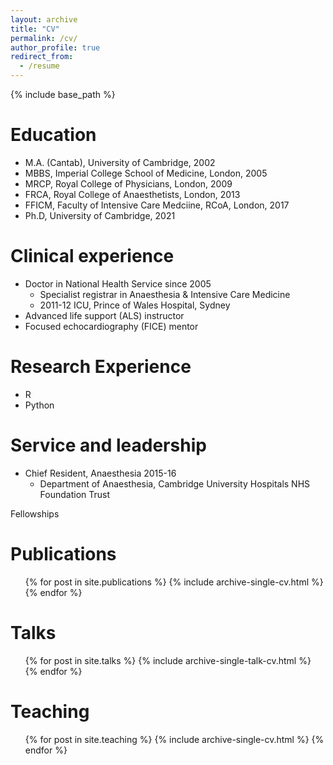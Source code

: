 ```yaml
---
layout: archive
title: "CV"
permalink: /cv/
author_profile: true
redirect_from:
  - /resume
---
```


{% include base_path %}

Education
======
* M.A. (Cantab), University of Cambridge, 2002
* MBBS, Imperial College School of Medicine, London, 2005
* MRCP, Royal College of Physicians, London, 2009
* FRCA, Royal College of Anaesthetists, London, 2013
* FFICM, Faculty of Intensive Care Medciine, RCoA, London, 2017
* Ph.D, University of Cambridge, 2021

Clinical experience
======
* Doctor in National Health Service since 2005
  * Specialist registrar in Anaesthesia & Intensive Care Medicine
  * 2011-12 ICU, Prince of Wales Hospital, Sydney
* Advanced life support (ALS) instructor
* Focused echocardiography (FICE) mentor
 
  
Research Experience
======
* R
* Python

  
Service and leadership
======
* Chief Resident, Anaesthesia 2015-16
  * Department of Anaesthesia, Cambridge University Hospitals NHS Foundation Trust   

Fellowships

Publications
======
  <ul>{% for post in site.publications %}
    {% include archive-single-cv.html %}
  {% endfor %}</ul>
  
Talks
======
  <ul>{% for post in site.talks %}
    {% include archive-single-talk-cv.html %}
  {% endfor %}</ul>
  
Teaching
======
  <ul>{% for post in site.teaching %}
    {% include archive-single-cv.html %}
  {% endfor %}</ul>

